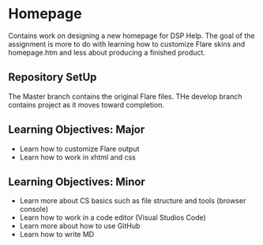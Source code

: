 # Homepage

Contains work on designing a new homepage for DSP Help. The goal of the assignment is more to do with learning how to customize Flare skins and homepage.htm and less about producing a finished product.

## Repository SetUp

The Master branch contains the original Flare files.
THe develop branch contains project as it moves toward completion.

## Learning Objectives: Major

* Learn how to customize Flare output
* Learn how to work in xhtml and css

## Learning Objectives: Minor

* Learn more about CS basics such as file structure and tools (browser console)
* Learn how to work in a code editor (Visual Studios Code)
* Learn more about how to use GitHub
* Learn how to write MD
